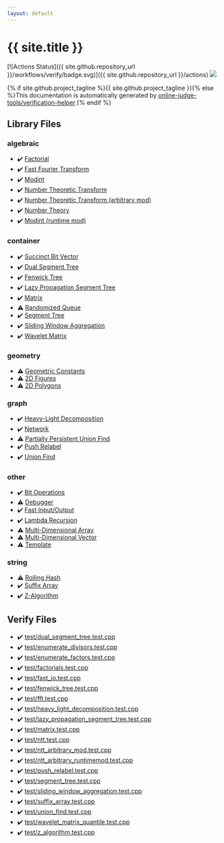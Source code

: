 ```yaml
---
layout: default
---
```


<!-- mathjax config similar to math.stackexchange -->
<script type="text/javascript" async
  src="https://cdnjs.cloudflare.com/ajax/libs/mathjax/2.7.5/MathJax.js?config=TeX-MML-AM_CHTML">
</script>
<script type="text/x-mathjax-config">
  MathJax.Hub.Config({
    TeX: { equationNumbers: { autoNumber: "AMS" }},
    tex2jax: {
      inlineMath: [ ['$','$'] ],
      processEscapes: true
    },
    "HTML-CSS": { matchFontHeight: false },
    displayAlign: "left",
    displayIndent: "2em"
  });
</script>

<script type="text/javascript" src="https://cdnjs.cloudflare.com/ajax/libs/jquery/3.4.1/jquery.min.js"></script>
<script src="https://cdn.jsdelivr.net/npm/jquery-balloon-js@1.1.2/jquery.balloon.min.js" integrity="sha256-ZEYs9VrgAeNuPvs15E39OsyOJaIkXEEt10fzxJ20+2I=" crossorigin="anonymous"></script>
<script type="text/javascript" src="assets/js/copy-button.js"></script>
<link rel="stylesheet" href="assets/css/copy-button.css" />


# {{ site.title }}

[![Actions Status]({{ site.github.repository_url }}/workflows/verify/badge.svg)]({{ site.github.repository_url }}/actions)
<a href="{{ site.github.repository_url }}"><img src="https://img.shields.io/github/last-commit/{{ site.github.owner_name }}/{{ site.github.repository_name }}" /></a>

{% if site.github.project_tagline %}{{ site.github.project_tagline }}{% else %}This documentation is automatically generated by <a href="https://github.com/online-judge-tools/verification-helper">online-judge-tools/verification-helper</a>.{% endif %}

## Library Files

<div id="c7f6ad568392380a8f4b4cecbaccb64c"></div>

### algebraic

* :heavy_check_mark: <a href="library/algebraic/factorials.cpp.html">Factorial</a>
* :heavy_check_mark: <a href="library/algebraic/fft.cpp.html">Fast Fourier Transform</a>
* :heavy_check_mark: <a href="library/algebraic/modular.cpp.html">Modint</a>
* :heavy_check_mark: <a href="library/algebraic/ntt.cpp.html">Number Theoretic Transform</a>
* :heavy_check_mark: <a href="library/algebraic/ntt_arbitrary.cpp.html">Number Theoretic Transform (arbitrary mod)</a>
* :heavy_check_mark: <a href="library/algebraic/number_theory.cpp.html">Number Theory</a>
* :heavy_check_mark: <a href="library/algebraic/runtime_modular.cpp.html">Modint (runtime mod)</a>


<div id="5f0b6ebc4bea10285ba2b8a6ce78b863"></div>

### container

* :heavy_check_mark: <a href="library/container/bit_vector.cpp.html">Succinct Bit Vector</a>
* :heavy_check_mark: <a href="library/container/dual_segment_tree.cpp.html">Dual Segment Tree</a>
* :heavy_check_mark: <a href="library/container/fenwick_tree.cpp.html">Fenwick Tree</a>
* :heavy_check_mark: <a href="library/container/lazy_propagation_segment_tree.cpp.html">Lazy Propagation Segment Tree</a>
* :heavy_check_mark: <a href="library/container/matrix.cpp.html">Matrix</a>
* :warning: <a href="library/container/randomized_queue.cpp.html">Randomized Queue</a>
* :heavy_check_mark: <a href="library/container/segment_tree.cpp.html">Segment Tree</a>
* :heavy_check_mark: <a href="library/container/sliding_window_aggregation.cpp.html">Sliding Window Aggregation</a>
* :heavy_check_mark: <a href="library/container/wavelet_matrix.cpp.html">Wavelet Matrix</a>


<div id="ed7daeb157cd9b31e53896ad3c771a26"></div>

### geometry

* :warning: <a href="library/geometry/constants.cpp.html">Geometric Constants</a>
* :warning: <a href="library/geometry/figures.cpp.html">2D Figures</a>
* :warning: <a href="library/geometry/polygon.cpp.html">2D Polygons</a>


<div id="f8b0b924ebd7046dbfa85a856e4682c8"></div>

### graph

* :heavy_check_mark: <a href="library/graph/heavy_light_decomposition.cpp.html">Heavy-Light Decomposition</a>
* :heavy_check_mark: <a href="library/graph/network.cpp.html">Network</a>
* :warning: <a href="library/graph/partially_persistent_union_find.cpp.html">Partially Persistent Union Find</a>
* :heavy_check_mark: <a href="library/graph/push_relabel.cpp.html">Push Relabel</a>
* :heavy_check_mark: <a href="library/graph/union_find.cpp.html">Union Find</a>


<div id="795f3202b17cb6bc3d4b771d8c6c9eaf"></div>

### other

* :heavy_check_mark: <a href="library/other/bit_operation.cpp.html">Bit Operations</a>
* :warning: <a href="library/other/debug.cpp.html">Debugger</a>
* :heavy_check_mark: <a href="library/other/fast_io.cpp.html">Fast Input/Output</a>
* :heavy_check_mark: <a href="library/other/fix_point.cpp.html">Lambda Recursion</a>
* :warning: <a href="library/other/multi_array.cpp.html">Multi-Dimensional Array</a>
* :warning: <a href="library/other/multi_vec.cpp.html">Multi-Dimensional Vector</a>
* :warning: <a href="library/other/template.cpp.html">Template</a>


<div id="b45cffe084dd3d20d928bee85e7b0f21"></div>

### string

* :warning: <a href="library/string/rolling_hash.cpp.html">Rolling Hash</a>
* :heavy_check_mark: <a href="library/string/suffix_array.cpp.html">Suffix Array</a>
* :heavy_check_mark: <a href="library/string/z_algorithm.cpp.html">Z-Algorithm</a>


## Verify Files

* :heavy_check_mark: <a href="verify/test/dual_segment_tree.test.cpp.html">test/dual_segment_tree.test.cpp</a>
* :heavy_check_mark: <a href="verify/test/enumerate_divisors.test.cpp.html">test/enumerate_divisors.test.cpp</a>
* :heavy_check_mark: <a href="verify/test/enumerate_factors.test.cpp.html">test/enumerate_factors.test.cpp</a>
* :heavy_check_mark: <a href="verify/test/factorials.test.cpp.html">test/factorials.test.cpp</a>
* :heavy_check_mark: <a href="verify/test/fast_io.test.cpp.html">test/fast_io.test.cpp</a>
* :heavy_check_mark: <a href="verify/test/fenwick_tree.test.cpp.html">test/fenwick_tree.test.cpp</a>
* :heavy_check_mark: <a href="verify/test/fft.test.cpp.html">test/fft.test.cpp</a>
* :heavy_check_mark: <a href="verify/test/heavy_light_decomposition.test.cpp.html">test/heavy_light_decomposition.test.cpp</a>
* :heavy_check_mark: <a href="verify/test/lazy_propagation_segment_tree.test.cpp.html">test/lazy_propagation_segment_tree.test.cpp</a>
* :heavy_check_mark: <a href="verify/test/matrix.test.cpp.html">test/matrix.test.cpp</a>
* :heavy_check_mark: <a href="verify/test/ntt.test.cpp.html">test/ntt.test.cpp</a>
* :heavy_check_mark: <a href="verify/test/ntt_arbitrary_mod.test.cpp.html">test/ntt_arbitrary_mod.test.cpp</a>
* :heavy_check_mark: <a href="verify/test/ntt_arbitrary_runtimemod.test.cpp.html">test/ntt_arbitrary_runtimemod.test.cpp</a>
* :heavy_check_mark: <a href="verify/test/push_relabel.test.cpp.html">test/push_relabel.test.cpp</a>
* :heavy_check_mark: <a href="verify/test/segment_tree.test.cpp.html">test/segment_tree.test.cpp</a>
* :heavy_check_mark: <a href="verify/test/sliding_window_aggregation.test.cpp.html">test/sliding_window_aggregation.test.cpp</a>
* :heavy_check_mark: <a href="verify/test/suffix_array.test.cpp.html">test/suffix_array.test.cpp</a>
* :heavy_check_mark: <a href="verify/test/union_find.test.cpp.html">test/union_find.test.cpp</a>
* :heavy_check_mark: <a href="verify/test/wavelet_matrix_quantile.test.cpp.html">test/wavelet_matrix_quantile.test.cpp</a>
* :heavy_check_mark: <a href="verify/test/z_algorithm.test.cpp.html">test/z_algorithm.test.cpp</a>


